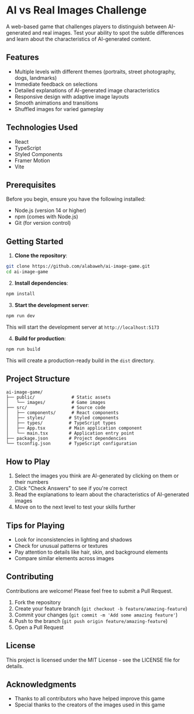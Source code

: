 # AI vs Real Images Challenge

A web-based game that challenges players to distinguish between AI-generated and real images. Test your ability to spot the subtle differences and learn about the characteristics of AI-generated content.

## Features

- Multiple levels with different themes (portraits, street photography, dogs, landmarks)
- Immediate feedback on selections
- Detailed explanations of AI-generated image characteristics
- Responsive design with adaptive image layouts
- Smooth animations and transitions
- Shuffled images for varied gameplay

## Technologies Used

- React
- TypeScript
- Styled Components
- Framer Motion
- Vite

## Prerequisites

Before you begin, ensure you have the following installed:
- Node.js (version 14 or higher)
- npm (comes with Node.js)
- Git (for version control)

## Getting Started

1. **Clone the repository**:
```bash
git clone https://github.com/alabaweh/ai-image-game.git
cd ai-image-game
```

2. **Install dependencies**:
```bash
npm install
```

3. **Start the development server**:
```bash
npm run dev
```
This will start the development server at `http://localhost:5173`

4. **Build for production**:
```bash
npm run build
```
This will create a production-ready build in the `dist` directory.

## Project Structure

```
ai-image-game/
├── public/              # Static assets
│   └── images/          # Game images
├── src/                 # Source code
│   ├── components/      # React components
│   ├── styles/         # Styled components
│   ├── types/          # TypeScript types
│   ├── App.tsx         # Main application component
│   └── main.tsx        # Application entry point
├── package.json        # Project dependencies
└── tsconfig.json       # TypeScript configuration
```

## How to Play

1. Select the images you think are AI-generated by clicking on them or their numbers
2. Click "Check Answers" to see if you're correct
3. Read the explanations to learn about the characteristics of AI-generated images
4. Move on to the next level to test your skills further

## Tips for Playing

- Look for inconsistencies in lighting and shadows
- Check for unusual patterns or textures
- Pay attention to details like hair, skin, and background elements
- Compare similar elements across images

## Contributing

Contributions are welcome! Please feel free to submit a Pull Request.

1. Fork the repository
2. Create your feature branch (`git checkout -b feature/amazing-feature`)
3. Commit your changes (`git commit -m 'Add some amazing feature'`)
4. Push to the branch (`git push origin feature/amazing-feature`)
5. Open a Pull Request

## License

This project is licensed under the MIT License - see the LICENSE file for details.

## Acknowledgments

- Thanks to all contributors who have helped improve this game
- Special thanks to the creators of the images used in this game
